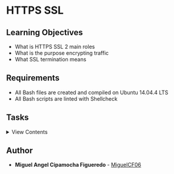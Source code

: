 # HTTPS SSL


## Learning Objectives

- What is HTTPS SSL 2 main roles
- What is the purpose encrypting traffic
- What SSL termination means

## Requirements

- All Bash files are created and compiled on Ubuntu 14.04.4 LTS
- All Bash scripts are linted with Shellcheck

## Tasks

<details>
<summary>View Contents</summary>

### [0. HTTPS ABC](./0-https_abc)

- What is HTTPS?
  - A secure version of HTTP
  - A faster version of HTTP
  - A superior version of HTTP
- Why do you need HTTPS?
  - To encrypt credit card and social security number information going between the client and the website servers
  - To encrypt all communication between the client and the website servers
  - To accelerate the communication between the client and the website servers
- You want to setup HTTPS on your website, where shall you place the certificate?
  - In a secure location where nobody can access it
  - You can host it anywhere but you have to share the link to it on your website
  - On your website web server(s)

### [1. World wide web](./1-world_wide_web)

- Configure your domain zone so that the subdomain www points to your load-balancer IP (lb-01).

  - Let’s also add other subdomains to make our life easier, and write a Bash script that will display information about subdomains.
  - Add the subdomain www to your domain, point it to your lb-01 IP (your domain name might be configured with default subdomains, feel free to remove them)
  - Add the subdomain lb-01 to your domain, point it to your lb-01 IP
  - Add the subdomain web-01 to your domain, point it to your web-01 IP
  - Add the subdomain web-02 to your domain, point it to your web-02 IP
  - Your Bash script must accept 2 arguments:
    - domain:
      - type: string
      - what: domain name to audit
      - mandatory: yes
    - subdomain:
      - type: string
      - what: specific subdomain to audit
      - mandatory: no
  - Output: The subdomain [SUB_DOMAIN] is a [RECORD_TYPE] record and points to [DESTINATION]
  - When only the parameter domain is provided, display information for its subdomains www, lb-01, web-01 and web-02 - in this specific order
  - When passing domain and subdomain parameters, display information for the specified subdomain
  - Ignore shellcheck case SC2086
  - Must use:
    - awk
    - at least one Bash function
  - You do not need to handle edge cases such as:

    - Empty parameters
    - Nonexistent domain names
    - Nonexistent subdomains

```
sylvain@ubuntu$ dig www.holberton.online | grep -A1 'ANSWER SECTION:'
;; ANSWER SECTION:
www.holberton.online.   87  IN  A   54.210.47.110
sylvain@ubuntu$ dig lb-01.holberton.online | grep -A1 'ANSWER SECTION:'
;; ANSWER SECTION:
lb-01.holberton.online. 101 IN  A   54.210.47.110
sylvain@ubuntu$ dig web-01.holberton.online | grep -A1 'ANSWER SECTION:'
;; ANSWER SECTION:
web-01.holberton.online. 212    IN  A   34.198.248.145
sylvain@ubuntu$ dig web-02.holberton.online | grep -A1 'ANSWER SECTION:'
;; ANSWER SECTION:
web-02.holberton.online. 298    IN  A   54.89.38.100
sylvain@ubuntu$
sylvain@ubuntu$
sylvain@ubuntu$ ./1-world_wide_web holberton.online
The subdomain www is a A record and points to 54.210.47.110
The subdomain lb-01 is a A record and points to 54.210.47.110
The subdomain web-01 is a A record and points to 34.198.248.145
The subdomain web-02 is a A record and points to 54.89.38.100
sylvain@ubuntu$
sylvain@ubuntu$ ./1-world_wide_web holberton.online web-02
The subdomain web-02 is a A record and points to 54.89.38.100
```

### [2. HAproxy SSL termination](./2-haproxy_ssl_termination)

- “Terminating SSL on HAproxy” means that HAproxy is configured to handle encrypted traffic, unencrypt it and pass it on to its destination.
- Create a certificate using certbot and configure HAproxy to accept encrypted traffic for your subdomain www..
  - HAproxy must be listening on port TCP 443
  - HAproxy must be accepting SSL traffic
  - HAproxy must serve encrypted traffic that will return the / of your web server
  - When querying the root of your domain name, the page returned must contain Holberton School
  - Share your HAproxy config as an answer file (/etc/haproxy/haproxy.cfg)

```
sylvain@ubuntu$ curl -sI https://www.holberton.online
HTTP/1.1 200 OK
Server: nginx/1.4.6 (Ubuntu)
Date: Tue, 28 Feb 2017 01:52:04 GMT
Content-Type: text/html
Content-Length: 30
Last-Modified: Tue, 21 Feb 2017 07:21:32 GMT
ETag: "58abea7c-1e"
X-Served-By: 03-web-01
Accept-Ranges: bytes
sylvain@ubuntu$
sylvain@ubuntu$ curl https://www.holberton.online
Holberton School for the win!
```

### [3. No loophole in your website traffic](./100-redirect_http_to_https)

- A good habit is to enforce HTTPS traffic so that no unencrypted traffic is possible. Configure HAproxy to automatically redirect HTTP traffic to HTTPS.

  - This should be transparent to the user
  - HAproxy should return a 301
  - HAproxy should redirect HTTP traffic to HTTPS
  - Share your HAproxy config as an answer file (/etc/haproxy/haproxy.cfg) \*

```
sylvain@ubuntu$ curl -sIL http://www.holberton.online
HTTP/1.1 301 Moved Permanently
Content-length: 0
Location: https://www.holberton.online/
Connection: close

HTTP/1.1 200 OK
Server: nginx/1.4.6 (Ubuntu)
Date: Tue, 28 Feb 2017 02:19:18 GMT
Content-Type: text/html
Content-Length: 30
Last-Modified: Tue, 21 Feb 2017 07:21:32 GMT
ETag: "58abea7c-1e"
X-Served-By: 03-web-01
Accept-Ranges: bytes
```

</details>

## Author

- **Miguel Angel Cipamocha Figueredo** - [MiguelCF06](https://github.com/MiguelCF06)
